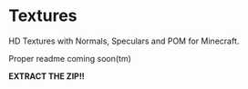# Textures
HD Textures with Normals, Speculars and POM for Minecraft.
 
Proper readme coming soon(tm)

**EXTRACT THE ZIP!!**
